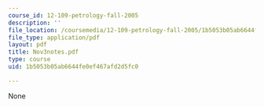 ```yaml
---
course_id: 12-109-petrology-fall-2005
description: ''
file_location: /coursemedia/12-109-petrology-fall-2005/1b5053b05ab6644fe0ef467afd2d5fc0_Nov3notes.pdf
file_type: application/pdf
layout: pdf
title: Nov3notes.pdf
type: course
uid: 1b5053b05ab6644fe0ef467afd2d5fc0

---
```

None